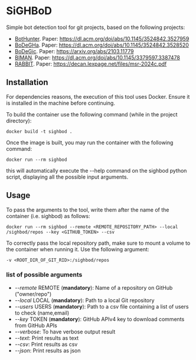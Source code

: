 # SiGHBoD
Simple bot detection tool for git projects, based on the following projects:

- [BotHunter](https://github.com/ahmad-abdellatif/BotHunter). Paper: https://dl.acm.org/doi/abs/10.1145/3524842.3527959
- [BoDeGHa](https://github.com/mehdigolzadeh/bodegha). Paper: https://dl.acm.org/doi/abs/10.1145/3524842.3528520
- [BoDeGic](https://github.com/mehdigolzadeh/BoDeGiC). Paper: https://arxiv.org/abs/2103.11779
- [BIMAN](https://github.com/ssc-oscar/BIMAN_bot_detection). Paper: https://dl.acm.org/doi/abs/10.1145/3379597.3387478
- [RABBIT](https://github.com/natarajan-chidambaram/RABBIT). Paper: https://decan.lexpage.net/files/msr-2024c.pdf

## Installation

For dependencies reasons, the execution of this tool uses Docker. Ensure it is installed in the machine before continuing. 

To build the container use the following command (while in the project directory):
```
docker build -t sighbod . 
```

Once the image is built, you may run the container with the following command: 
```
docker run --rm sighbod
```
this will automatically execute the --help command on the sighbod python script, displaying all the possible input arguments.

## Usage

To pass the arguments to the tool, write them after the name of the container (i.e. sighbod) as follows:
```
docker run --rm sighbod --remote <REMOTE_REPOSITORY_PATH> --local /sighbod/repos --key <GITHUB_TOKEN> --csv
```

To correctly pass the local repository path, make sure to mount a volume to the container when running it. Use the following argument:
```
-v <ROOT_DIR_OF_GIT_RID>:/sighbod/repos
```

### list of possible arguments
- _--remote_ REMOTE (**mandatory**): Name of a repository on GitHub ("owner/repo")
- _--local_ LOCAL (**mandatory**): Path to a local Git repository
- _--users_ USERS (**mandatory**): Path to a csv file containing a list of users to check (name,email)
- _--key_ TOKEN (**mandatory**): GitHub APIv4 key to download comments from GitHub APIs
- _--verbose_:        To have verbose output result
- _--text_:           Print results as text
- _--csv_:            Print results as csv
- _--json_:           Print results as json